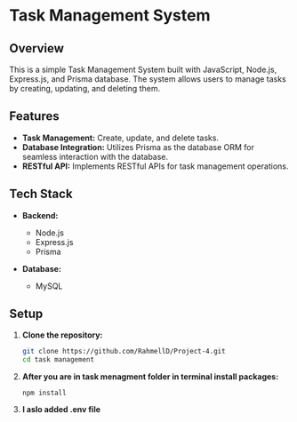 # Task Management System

## Overview

This is a simple Task Management System built with JavaScript, Node.js, Express.js, and Prisma database. The system allows users to manage tasks by creating, updating, and deleting them.

## Features

- **Task Management:** Create, update, and delete tasks.
- **Database Integration:** Utilizes Prisma as the database ORM for seamless interaction with the database.
- **RESTful API:** Implements RESTful APIs for task management operations.

## Tech Stack

- **Backend:**
  - Node.js
  - Express.js
  - Prisma

- **Database:**
  -  MySQL

## Setup

1. **Clone the repository:**
   ```bash
   git clone https://github.com/RahmellD/Project-4.git
   cd task management

2. **After you are in task menagment folder in terminal install packages:**
     ```
    npm install
3. **I aslo added .env file** 
